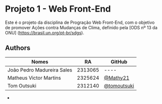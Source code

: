 
# Projeto 1 - Web Front-End

Este é o projeto da disciplina de Progração Web Front-End, com o objetivo de promover Ações contra Mudanças de Clima, definido pela [ODS nº 13 da ONU] (https://brasil.un.org/pt-br/sdgs).

## Authors

| Nomes                      | RA      | GitHub |
|----------------------------|---------|--------|
| João Pedro Madureira Sales | 2313065 | ----   |
| Matheus Victor Martins     | 2325624 | [@Mathy21](https://github.com/Mathy21)      |
| Tom Outsuki                | 2312140 | [@tomoutsuki](https://www.github.com/tomoutsuki) |
- 

